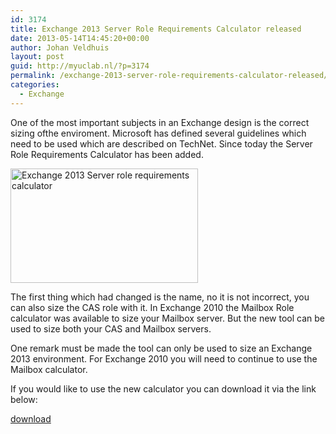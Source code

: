 ```yaml
---
id: 3174
title: Exchange 2013 Server Role Requirements Calculator released
date: 2013-05-14T14:45:20+00:00
author: Johan Veldhuis
layout: post
guid: http://myuclab.nl/?p=3174
permalink: /exchange-2013-server-role-requirements-calculator-released/
categories:
  - Exchange
---
```

One of the most important subjects in an Exchange design is the correct sizing ofthe enviroment. Microsoft has defined several guidelines which need to be used which are described on TechNet. Since today the Server Role Requirements Calculator has been added.

<img alt="Exchange 2013 Server role requirements calculator" src="https://i2.wp.com/myuclab.nl/wp-content/uploads/2013/05/Server-role-calculator-300x183.png?resize=300%2C183" width="300" height="183" data-recalc-dims="1" />

The first thing which had changed is the name, no it is not incorrect, you can also size the CAS role with it. In Exchange 2010 the Mailbox Role calculator was available to size your Mailbox server. But the new tool can be used to size both your CAS and Mailbox servers.

One remark must be made the tool can only be used to size an Exchange 2013 environment. For Exchange 2010 you will need to continue to use the Mailbox calculator.

If you would like to use the new calculator you can download it via the link below:

[download](http://gallery.technet.microsoft.com/Exchange-2013-Server-Role-f8a61780)